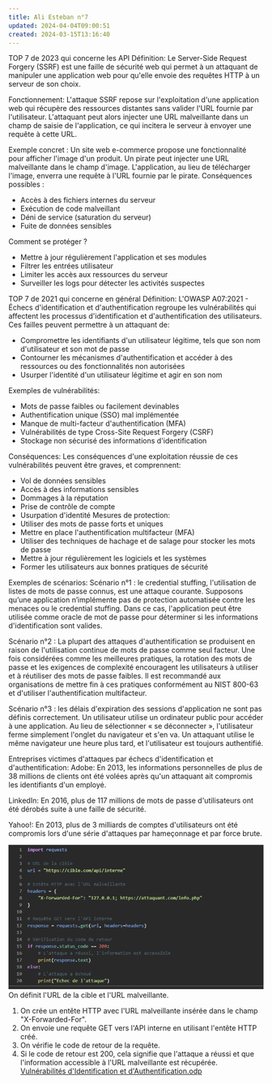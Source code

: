 ```yaml
---
title: Ali Esteban n°7
updated: 2024-04-04T09:00:51
created: 2024-03-15T13:16:40
---
```


TOP 7 de 2023 qui concerne les API
Définition:
Le Server-Side Request Forgery (SSRF) est une faille de sécurité web qui permet à un attaquant de manipuler une application web pour qu'elle envoie des requêtes HTTP à un serveur de son choix.

Fonctionnement:
L'attaque SSRF repose sur l'exploitation d'une application web qui récupère des ressources distantes sans valider l'URL fournie par l'utilisateur. L'attaquant peut alors injecter une URL malveillante dans un champ de saisie de l'application, ce qui incitera le serveur à envoyer une requête à cette URL.

Exemple concret :
Un site web e-commerce propose une fonctionnalité pour afficher l'image d'un produit. Un pirate peut injecter une URL malveillante dans le champ d'image. L'application, au lieu de télécharger l'image, enverra une requête à l'URL fournie par le pirate.
Conséquences possibles :
- Accès à des fichiers internes du serveur
- Exécution de code malveillant
- Déni de service (saturation du serveur)
- Fuite de données sensibles

Comment se protéger ?
- Mettre à jour régulièrement l'application et ses modules
- Filtrer les entrées utilisateur
- Limiter les accès aux ressources du serveur
- Surveiller les logs pour détecter les activités suspectes

TOP 7 de 2021 qui concerne en général
Définition:
L'OWASP A07:2021 - Échecs d'identification et d'authentification regroupe les vulnérabilités qui affectent les processus d'identification et d'authentification des utilisateurs. Ces failles peuvent permettre à un attaquant de:
- Compromettre les identifiants d'un utilisateur légitime, tels que son nom d'utilisateur et son mot de passe
- Contourner les mécanismes d'authentification et accéder à des ressources ou des fonctionnalités non autorisées
- Usurper l'identité d'un utilisateur légitime et agir en son nom

Exemples de vulnérabilités:
- Mots de passe faibles ou facilement devinables
- Authentification unique (SSO) mal implémentée
- Manque de multi-facteur d'authentification (MFA)
- Vulnérabilités de type Cross-Site Request Forgery (CSRF)
- Stockage non sécurisé des informations d'identification

Conséquences:
Les conséquences d'une exploitation réussie de ces vulnérabilités peuvent être graves, et comprennent:
- Vol de données sensibles
- Accès à des informations sensibles
- Dommages à la réputation
- Prise de contrôle de compte
- Usurpation d'identité
Mesures de protection:
- Utiliser des mots de passe forts et uniques
- Mettre en place l'authentification multifacteur (MFA)
- Utiliser des techniques de hachage et de salage pour stocker les mots de passe
- Mettre à jour régulièrement les logiciels et les systèmes
- Former les utilisateurs aux bonnes pratiques de sécurité

Exemples de scénarios:
Scénario n°1 : le credential stuffing, l'utilisation de listes de mots de passe connus, est une attaque courante. Supposons qu’une application n’implémente pas de protection automatisée contre les menaces ou le credential stuffing. Dans ce cas, l'application peut être utilisée comme oracle de mot de passe pour déterminer si les informations d'identification sont valides.

Scénario n°2 : La plupart des attaques d'authentification se produisent en raison de l'utilisation continue de mots de passe comme seul facteur. Une fois considérées comme les meilleures pratiques, la rotation des mots de passe et les exigences de complexité encouragent les utilisateurs à utiliser et à réutiliser des mots de passe faibles. Il est recommandé aux organisations de mettre fin à ces pratiques conformément au NIST 800-63 et d'utiliser l'authentification multifacteur.

Scénario n°3 : les délais d'expiration des sessions d'application ne sont pas définis correctement. Un utilisateur utilise un ordinateur public pour accéder à une application. Au lieu de sélectionner « se déconnecter », l'utilisateur ferme simplement l'onglet du navigateur et s'en va. Un attaquant utilise le même navigateur une heure plus tard, et l'utilisateur est toujours authentifié.

Entreprises victimes d'attaques par échecs d'identification et d'authentification:
Adobe: En 2013, les informations personnelles de plus de 38 millions de clients ont été volées après qu'un attaquant ait compromis les identifiants d'un employé.

LinkedIn: En 2016, plus de 117 millions de mots de passe d'utilisateurs ont été dérobés suite à une faille de sécurité.

Yahoo!: En 2013, plus de 3 milliards de comptes d'utilisateurs ont été compromis lors d'une série d'attaques par hameçonnage et par force brute.

![image1](resources/9b7ae7acc4994886b596ba439d7daaf9.png)
On définit l'URL de la cible et l'URL malveillante.
1.  On crée un entête HTTP avec l'URL malveillante insérée dans le champ "X-Forwarded-For".
2.  On envoie une requête GET vers l'API interne en utilisant l'entête HTTP créé.
3.  On vérifie le code de retour de la requête.
4.  Si le code de retour est 200, cela signifie que l'attaque a réussi et que l'information accessible à l'URL malveillante est récupérée.
[Vulnérabilités d'Identification et d'Authentification.odp](resources/0f13c68674fd4edcb30a2a7d3f3da84e.odp)

